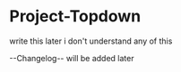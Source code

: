 # Project-Topdown
write this later
i don't understand any of this

--Changelog--
will be added later

